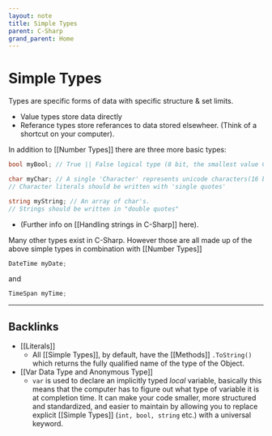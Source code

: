 ```yaml
---
layout: note
title: Simple Types
parent: C-Sharp
grand_parent: Home
---
```


# Simple Types

Types are specific forms of data with specific structure & set limits.

- Value types store data directly
- Referance types store referances to data stored elsewheer. (Think of a shortcut on your computer).

In addition to [[Number Types]] there are three more basic types:

```cs
bool myBool; // True || False logical type (8 bit, the smallest value C-Sharp will allow you to store)

char myChar; // A single 'Character' represents unicode characters(16 bit, 65,535 possible characters stored)
// Character literals should be written with 'single quotes'

string myString; // An array of char's.
// Strings should be written in "double quotes"
```

- (Further info on [[Handling strings in C-Sharp]] here).

Many other types exist in C-Sharp. However those are all made up of the above simple types in combination with [[Number Types]]

```cs
DateTime myDate;
```

and

```cs
TimeSpan myTime;
```

---
## Backlinks
* [[Literals]]
	* All [[Simple Types]], by default, have the [[Methods]] `.ToString()` which returns the fully qualified name of the type of the Object.
* [[Var Data Type and Anonymous Type]]
	* `var` is used to declare an implicitly typed *local* variable, basically this means that the computer has to figure out what type of variable it is at completion time. It can make your code smaller, more structured and standardized, and easier to maintain by allowing you to replace explicit [[Simple Types]] (`int, bool, string` etc.) with a universal keyword.

